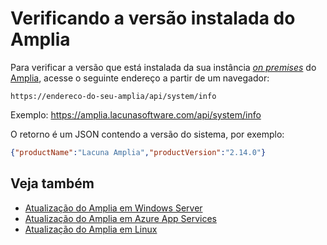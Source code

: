 ﻿# Verificando a versão instalada do Amplia

Para verificar a versão que está instalada da sua instância [*on premises*](index.md) do [Amplia](../index.md),
acesse o seguinte endereço a partir de um navegador:

```
https://endereco-do-seu-amplia/api/system/info
```

Exemplo: https://amplia.lacunasoftware.com/api/system/info

O retorno é um JSON contendo a versão do sistema, por exemplo:

```json
{"productName":"Lacuna Amplia","productVersion":"2.14.0"}
```

## Veja também

* [Atualização do Amplia em Windows Server](windows/update.md)
* [Atualização do Amplia em Azure App Services](azure/update.md)
* [Atualização do Amplia em Linux](linux/update.md)
